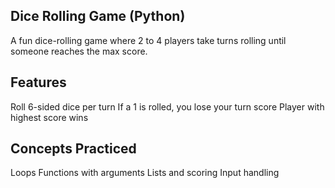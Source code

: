 ##  Dice Rolling Game (Python)

A fun dice-rolling game where 2 to 4 players take turns rolling until someone reaches the max score.

##  Features

Roll 6-sided dice per turn
If a 1 is rolled, you lose your turn score
Player with highest score wins

##  Concepts Practiced

Loops
Functions with arguments
Lists and scoring
Input handling